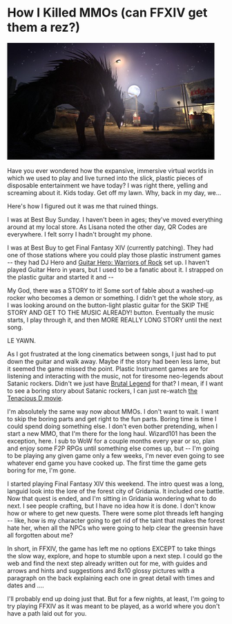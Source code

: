 # How I Killed MMOs (can FFXIV get them a rez?)

[![](../uploads/2010/10/secretworld1-480x270.jpg "Secret World screenshot")](../uploads/2010/10/secretworld1.jpg)

Have you ever wondered how the expansive, immersive virtual worlds in which we used to play and live turned into the slick, plastic pieces of disposable entertainment we have today? I was right there, yelling and screaming about it. Kids today. Get off my lawn. Why, back in my day, we...

Here's how I figured out it was me that ruined things.

I was at Best Buy Sunday. I haven't been in ages; they've moved everything around at my local store. As Lisana noted the other day, QR Codes are everywhere. I felt sorry I hadn't brought my phone.

I was at Best Buy to get Final Fantasy XIV (currently patching). They had one of those stations where you could play those plastic instrument games -- they had DJ Hero and [Guitar Hero: Warriors of Rock](http://www.gameplanet.co.nz/playstation/games/162645/news/135893.20101018.Warriors-of-Rock-underperforms-at-retail/) set up. I haven't played Guitar Hero in years, but I used to be a fanatic about it. I strapped on the plastic guitar and started it and --

My God, there was a STORY to it! Some sort of fable about a washed-up rocker who becomes a demon or something. I didn't get the whole story, as I was looking around on the button-light plastic guitar for the SKIP THE STORY AND GET TO THE MUSIC ALREADY! button. Eventually the music starts, I play through it, and then MORE REALLY LONG STORY until the next song.

LE YAWN.

As I got frustrated at the long cinematics between songs, I just had to put down the guitar and walk away. Maybe if the story had been less lame, but it seemed the game missed the point. Plastic Instrument games are for listening and interacting with the music, not for tiresome neo-legends about Satanic rockers. Didn't we just have [Brutal Legend](http://g4tv.com/thefeed/blog/post/700714/brutal-legend-and-dj-hero-fail-to-crack-top-ten-in-sales.html) for that? I mean, if I want to see a boring story about Satanic rockers, I can just re-watch [the Tenacious D movie](http://en.wikipedia.org/wiki/Tenacious_D_in_The_Pick_of_Destiny).

I'm absolutely the same way now about MMOs. I don't want to wait. I want to skip the boring parts and get right to the fun parts. Boring time is time I could spend doing something else. I don't even bother pretending, when I start a new MMO, that I'm there for the long haul. Wizard101 has been the exception, here. I sub to WoW for a couple months every year or so, plan and enjoy some F2P RPGs until something else comes up, but -- I'm going to be playing any given game only a few weeks, I'm never even going to see whatever end game you have cooked up. The first time the game gets boring for me, I'm gone.

I started playing Final Fantasy XIV this weekend. The intro quest was a long, languid look into the lore of the forest city of Gridania. It included one battle. Now that quest is ended, and I'm sitting in Gridania wondering what to do next. I see people crafting, but I have no idea how it is done. I don't know how or where to get new quests. There were some plot threads left hanging -- like, how is my character going to get rid of the taint that makes the forest hate her, when all the NPCs who were going to help clear the greensin have all forgotten about me? 

In short, in FFXIV, the game has left me no options EXCEPT to take things the slow way, explore, and hope to stumble upon a next step. I could go the web and find the next step already written out for me, with guides and arrows and hints and suggestions and 8x10 glossy pictures with a paragraph on the back explaining each one in great detail with times and dates and ....

I'll probably end up doing just that. But for a few nights, at least, I'm going to try playing FFXIV as it was meant to be played, as a world where you don't have a path laid out for you.

